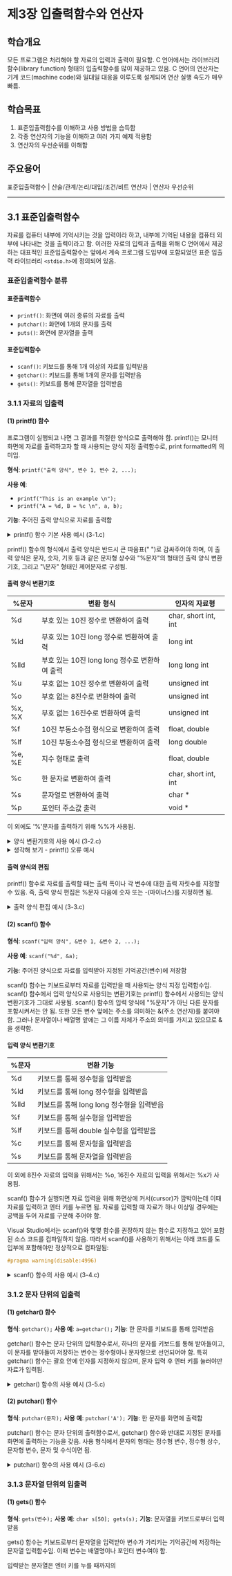 # 제3장 입출력함수와 연산자

## 학습개요

모든 프로그램은 처리해야 할 자료의 입력과 출력이 필요함. C 언어에서는 라이브러리 함수(library function) 형태의 입출력함수를 많이 제공하고 있음. C 언어의 연산자는 기계 코드(machine code)와 일대일 대응을 이루도록 설계되어 연산 실행 속도가 매우 빠름.

## 학습목표

1. 표준입출력함수를 이해하고 사용 방법을 습득함
2. 각종 연산자의 기능을 이해하고 여러 가지 예제 적용함
3. 연산자의 우선순위를 이해함

## 주요용어

표준입출력함수 | 산술/관계/논리/대입/조건/비트 연산자 | 연산자 우선순위

---

## 3.1 표준입출력함수

자료를 컴퓨터 내부에 기억시키는 것을 입력이라 하고, 내부에 기억된 내용을 컴퓨터 외부에 나타내는 것을 출력이라고 함. 이러한 자료의 입력과 출력을 위해 C 언어에서 제공하는 대표적인 표준입출력함수는 앞에서 계속 프로그램 도입부에 포함되었던 표준 입출력 라이브러리 `<stdio.h>`에 정의되어 있음.

### 표준입출력함수 분류

#### 표준출력함수
- `printf()`: 화면에 여러 종류의 자료를 출력
- `putchar()`: 화면에 1개의 문자를 출력
- `puts()`: 화면에 문자열을 출력

#### 표준입력함수
- `scanf()`: 키보드를 통해 1개 이상의 자료를 입력받음
- `getchar()`: 키보드를 통해 1개의 문자를 입력받음
- `gets()`: 키보드를 통해 문자열을 입력받음

### 3.1.1 자료의 입출력

#### (1) printf() 함수

프로그램이 실행되고 나면 그 결과를 적절한 양식으로 출력해야 함. printf()는 모니터 화면에 자료를 출력하고자 할 때 사용되는 양식 지정 출력함수로, print formatted의 의미임.

**형식**: `printf("출력 양식", 변수 1, 변수 2, ...);`

**사용 예**:
- `printf("This is an example \n");`
- `printf("A = %d, B = %c \n", a, b);`

**기능**: 주어진 출력 양식으로 자료를 출력함

<details>
<summary>printf() 함수 기본 사용 예시 (3-1.c)</summary>

```c
#include <stdio.h>
void main() {
    char c = 'A';
    int i = 10, j = 20, k = 30;
    
    // printf()의 인용부호 내 문자가 출력됨
    printf("간단한 출력 프로그램 \n");
    
    // 변수 c값이 순서대로 %c와 %d 자리에 대응됨
    printf("c = %c, c의 아스키 코드값은 %d \n", c, c);
    
    // 변수 i, j, k값이 순서대로 %d자리와 대응됨
    printf("i = %d, j = %d, k = %d", i, j, k);
}
```

**실행 결과**:
```
간단한 출력 프로그램
c = A, c의 아스키 코드값은 65
i = 10, j = 20, k = 30
```
</details>

printf() 함수의 형식에서 출력 양식은 반드시 큰 따옴표(" ")로 감싸주어야 하며, 이 출력 양식은 문자, 숫자, 기호 등과 같은 문자형 상수와 "%문자"의 형태인 출력 양식 변환기호, 그리고 "\문자" 형태인 제어문자로 구성됨.

#### 출력 양식 변환기호

| %문자 | 변환 형식 | 인자의 자료형 |
|-------|----------|-------------|
| %d | 부호 있는 10진 정수로 변환하여 출력 | char, short int, int |
| %ld | 부호 있는 10진 long 정수로 변환하여 출력 | long int |
| %lld | 부호 있는 10진 long long 정수로 변환하여 출력 | long long int |
| %u | 부호 없는 10진 정수로 변환하여 출력 | unsigned int |
| %o | 부호 없는 8진수로 변환하여 출력 | unsigned int |
| %x, %X | 부호 없는 16진수로 변환하여 출력 | unsigned int |
| %f | 10진 부동소수점 형식으로 변환하여 출력 | float, double |
| %lf | 10진 부동소수점 형식으로 변환하여 출력 | long double |
| %e, %E | 지수 형태로 출력 | float, double |
| %c | 한 문자로 변환하여 출력 | char, short int, int |
| %s | 문자열로 변환하여 출력 | char * |
| %p | 포인터 주소값 출력 | void * |

이 외에도 '%'문자를 출력하기 위해 %%가 사용됨.

<details>
<summary>양식 변환기호의 사용 예시 (3-2.c)</summary>

```c
#include <stdio.h>
void main() {
    printf("%%d : %d \n", 2147483647);
    printf("%%ld : %ld \n", 2147483647);
    printf("%%lld : %lld \n", 9223372036854775807);
    printf("%%u : %u \n", 4294967295);
    printf("%%o : %o \n", 4294967295);
    printf("%%x : %x \n", 4294967295);
    printf("%%X : %X \n", 4294967295);
    printf("%%f : %f \n", 1234.5678);
    printf("%%lf : %lf \n", 1234.5678);
    printf("%%e : %e \n", 1234.5678);
    printf("%%c : %c \n", 'a');
    printf("%%s : %s \n", "knou");
}
```

**실행 결과**:
```
%d : 2147483647
%ld : 2147483647
%lld : 9223372036854775807
%u : 4294967295
%o : 37777777777
%x : ffffffff
%X : FFFFFFFF
%f : 1234.567800
%lf : 1234.567800
%e : 1.234568e+003
%c : a
%s : knou
```
</details>

<details>
<summary>생각해 보기 - printf() 오류 예시</summary>

다음과 같은 형식으로 printf() 함수가 사용되었을 때를 생각해 보고 직접 실행해 보자. 에러가 발생하는가? 발생하지 않는다면 어떤 결과가 출력되는가?

```c
printf("test", 123);    // 변환기호 없이 상수만 있는 경우
printf("test %d");      // 변환기호는 있지만 해당하는 변수가 없는 경우
```

**분석**:
1. `printf("test", 123)`: "test"만 출력됨 (123은 무시됨)
2. `printf("test %d")`: "test"와 예측할 수 없는 값이 출력됨 (메모리의 쓰레기 값)
</details>

#### 출력 양식의 편집

printf() 함수로 자료를 출력할 때는 출력 폭이나 각 변수에 대한 출력 자릿수를 지정할 수 있음. 즉, 출력 양식 편집은 %문자 다음에 숫자 또는 -(마이너스)를 지정하면 됨.

<details>
<summary>출력 양식 편집 예시 (3-3.c)</summary>

```c
#include <stdio.h>
void main() {
    printf("|%d| \n", 123);        // 길이만큼 출력 폭이 자동 지정
    printf("|%5d| \n", 123);       // 5자리로 오른쪽부터 채워짐
    printf("|%-5d| \n", 123);      // 5자리로 왼쪽부터 채워짐
    printf("|%05d| \n", 123);      // 5자리로 오른쪽부터 채워지고, 공백은 0으로 채워짐
    printf("|%6.1f| \n", 123.45);  // 6자리(소수점 포함) 소수점 이하 1자리 출력
    printf("|%07.2f| \n", 123.45); // 7자리(소수점 포함) 소수점 이하 2자리 출력
}
```

**실행 결과**:
```
|123|
|  123|
|123  |
|00123|
| 123.5|
|0123.45|
```
</details>

#### (2) scanf() 함수

**형식**: `scanf("입력 양식", &변수 1, &변수 2, ...);`

**사용 예**: `scanf("%d", &a);`

**기능**: 주어진 양식으로 자료를 입력받아 지정된 기억공간(변수)에 저장함

scanf() 함수는 키보드로부터 자료를 입력받을 때 사용되는 양식 지정 입력함수임. scanf() 함수에서 입력 양식으로 사용되는 변환기호는 printf() 함수에서 사용되는 양식 변환기호가 그대로 사용됨. scanf() 함수의 입력 양식에 "%문자"가 아닌 다른 문자를 포함시켜서는 안 됨. 또한 모든 변수 앞에는 주소를 의미하는 &(주소 연산자)를 붙여야 함. 그러나 문자열이나 배열명 앞에는 그 이름 자체가 주소의 의미를 가지고 있으므로 &을 생략함.

#### 입력 양식 변환기호

| %문자 | 변환 기능 |
|-------|----------|
| %d | 키보드를 통해 정수형을 입력받음 |
| %ld | 키보드를 통해 long 정수형을 입력받음 |
| %lld | 키보드를 통해 long long 정수형을 입력받음 |
| %f | 키보드를 통해 실수형을 입력받음 |
| %lf | 키보드를 통해 double 실수형을 입력받음 |
| %c | 키보드를 통해 문자형을 입력받음 |
| %s | 키보드를 통해 문자열을 입력받음 |

이 외에 8진수 자료의 입력을 위해서는 %o, 16진수 자료의 입력을 위해서는 %x가 사용됨.

scanf() 함수가 실행되면 자료 입력을 위해 화면상에 커서(cursor)가 깜박이는데 이때 자료를 입력하고 엔터 키를 누르면 됨. 자료를 입력할 때 자료가 하나 이상일 경우에는 공백을 두어 자료를 구분해 주어야 함.

Visual Studio에서는 scanf()와 몇몇 함수를 권장하지 않는 함수로 지정하고 있어 포함된 소스 코드를 컴파일하지 않음. 따라서 scanf()를 사용하기 위해서는 아래 코드를 도입부에 포함해야만 정상적으로 컴파일됨:

```c
#pragma warning(disable:4996)
```

<details>
<summary>scanf() 함수의 사용 예시 (3-4.c)</summary>

```c
#include <stdio.h>
#pragma warning(disable:4996) // 권장하지 않는 함수 사용에 대한 경고 메시지 무시
void main() {
    int a;
    long long int b;
    float c;
    char ch;
    char s[20];
    
    printf("정수와 long long 정수를 입력 : ");
    scanf("%d %lld", &a, &b);      // 2개의 정수를 입력받아 변수 a, b에 저장
    printf("a = %d, b = %lld \n", a, b);
    
    printf("실수를 입력 : ");
    scanf("%f", &c);               // 실수를 입력받아 변수 c에 저장
    printf("c = %10.4f, c(지수) = %e \n", c, c);
    
    printf("문자를 입력 : ");
    scanf(" %c", &ch);             // 문자를 입력받아 변수 ch에 저장
    // 앞의 scanf()를 입력할 때 누른 Enter를 무시하기 위해 %c 앞에 공백을 넣어야 함
    printf("ch = %c \n", ch);
    
    printf("문자열을 입력 : ");
    scanf("%s", s);                // 문자열을 입력받아 배열 s에 저장
    printf("s[] = %s \n", s);
}
```

**실행 결과**:
```
정수와 long long 정수를 입력 : 1234 1234567890
a = 1234, b = 1234567890
실수를 입력 : 123.456
c = 123.4560, c(지수) = 1.234560e+002
문자를 입력 : A
ch = A
문자열을 입력 : Knou
s[] = Knou
```
</details>

### 3.1.2 문자 단위의 입출력

#### (1) getchar() 함수

**형식**: `getchar();`
**사용 예**: `a=getchar();`
**기능**: 한 문자를 키보드를 통해 입력받음

getchar() 함수는 문자 단위의 입력함수로서, 하나의 문자를 키보드를 통해 받아들이고, 이 문자를 받아들여 저장하는 변수는 정수형이나 문자형으로 선언되어야 함. 특히 getchar() 함수는 괄호 안에 인자를 지정하지 않으며, 문자 입력 후 엔터 키를 눌러야만 자료가 입력됨.

<details>
<summary>getchar() 함수의 사용 예시 (3-5.c)</summary>

```c
#include <stdio.h>
void main() {
    char a;
    printf("문자 하나를 입력하세요 \n");
    a = getchar();      // 한 문자가 입력되면 문자형 변수 a에 저장
    printf("c = %c \n", a);
}
```

**실행 결과**:
```
문자 하나를 입력하세요
S
c = S
```
</details>

#### (2) putchar() 함수

**형식**: `putchar(문자);`
**사용 예**: `putchar('A');`
**기능**: 한 문자를 화면에 출력함

putchar() 함수는 문자 단위의 출력함수로서, getchar() 함수와 반대로 지정된 문자를 화면에 출력하는 기능을 갖음. 사용 형식에서 문자의 형태는 정수형 변수, 정수형 상수, 문자형 변수, 문자 및 수식이면 됨.

<details>
<summary>putchar() 함수의 사용 예시 (3-6.c)</summary>

```c
#include <stdio.h>
void main() {
    char var='A';
    putchar(var);       // 함수의 괄호 안에 문자형 변수가 사용됨
    putchar(var+1);     // 수식이 사용됨
    putchar('\n');      // escape 문자가 사용됨
    putchar('K');       // 문자형 상수가 사용됨
    putchar('K'+2);     // 수식이 사용됨
    putchar('\007');    // escape 문자가 사용됨(\007은 \a와 같은 의미)
}
```

**실행 결과**:
```
AB
KM
(비프음)
```
</details>

### 3.1.3 문자열 단위의 입출력

#### (1) gets() 함수

**형식**: `gets(변수);`
**사용 예**: `char s[50]; gets(s);`
**기능**: 문자열을 키보드로부터 입력받음

gets() 함수는 키보드로부터 문자열을 입력받아 변수가 가리키는 기억공간에 저장하는 문자열 입력함수임. 이때 변수는 배열명이나 포인터 변수여야 함.

입력받는 문자열은 엔터 키를 누를 때까지의